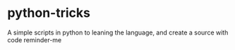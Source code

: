 # python-tricks

A simple scripts in python to leaning the language, and create a source with code reminder-me